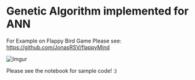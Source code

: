 # Genetic Algorithm implemented for ANN 

For Example on Flappy Bird Game Please see: https://github.com/JonasRSV/flappyMind



![Imgur](https://i.imgur.com/i7rP0ur.png)

Please see the notebook for sample code! :) 

